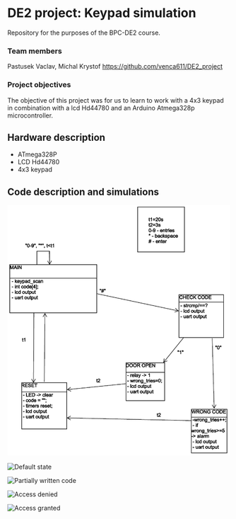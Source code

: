 # DE2 project: Keypad simulation
Repository for the purposes of the BPC-DE2 course.

### Team members
Pastusek Vaclav, Michal Krystof
https://github.com/venca611/DE2_project

### Project objectives
The objective of this project was for us to learn to work with a 4x3 keypad in combination with a lcd Hd44780 and an Arduino Atmega328p microcontroller.

## Hardware description
- ATmega328P
- LCD Hd44780
- 4x3 keypad
## Code description and simulations
![State diagram](images/state_diagram.png "State diagram")

![Default state](https://github.com/venca611/DE2_project/tree/main/images/default_state.png "Default state")

![Partially written code](https://github.com/venca611/DE2_project/tree/main/images/partially_written_code.png "Partially written code")

![Access denied](https://github.com/venca611/DE2_project/tree/main/images/access_denied.png "Access denied")

![Access granted](https://github.com/venca611/DE2_project/tree/main/images/access_granted.png "Access granted")
